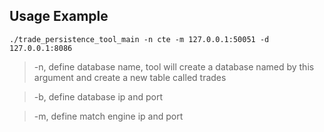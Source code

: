 ## Usage Example

```
./trade_persistence_tool_main -n cte -m 127.0.0.1:50051 -d 127.0.0.1:8086
```

> -n, define database name, tool will create a database named by this argument
>     and create a new table called trades 

> -b, define database ip and port

> -m, define match engine ip and port

